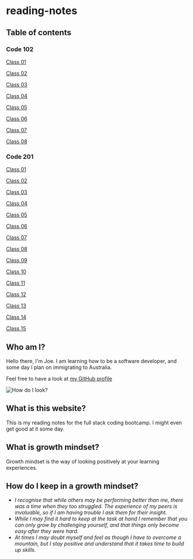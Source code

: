 # reading-notes

## Table of contents

### Code 102

[Class 01](https://crocbyte4.github.io/reading-notes/Code-102/class-01)

[Class 02](https://crocbyte4.github.io/reading-notes/Code-102/class-02.md)

[Class 03](https://crocbyte4.github.io/reading-notes/Code-102/class-03.md)

[Class 04](https://crocbyte4.github.io/reading-notes/Code-102/class-04.md)

[Class 05](https://crocbyte4.github.io/reading-notes/Code-102/class-05.md)

[Class 06](https://crocbyte4.github.io/reading-notes/Code-102/class-06.md)

[Class 07](https://crocbyte4.github.io/reading-notes/Code-102/class-07.md)

[Class 08](https://crocbyte4.github.io/reading-notes/Code-102/class-08.md)

### Code 201

[Class 01](https://crocbyte4.github.io/reading-notes/Code-201/class-01.md)

[Class 02](https://crocbyte4.github.io/reading-notes/Code-201/class-02.md)

[Class 03](https://crocbyte4.github.io/reading-notes/Code-201/class-03.md)

[Class 04](https://crocbyte4.github.io/reading-notes/Code-201/class-04.md)

[Class 05](https://crocbyte4.github.io/reading-notes/Code-201/class-05.md)

[Class 06](https://crocbyte4.github.io/reading-notes/Code-201/class-06.md)

[Class 07](https://crocbyte4.github.io/reading-notes/Code-201/class-07.md)

[Class 08](https://crocbyte4.github.io/reading-notes/Code-201/class-08.md)

[Class 09](https://crocbyte4.github.io/reading-notes/Code-201/class-09.md)

[Class 10](https://crocbyte4.github.io/reading-notes/Code-201/class-10.md)

[Class 11](https://crocbyte4.github.io/reading-notes/Code-201/class-11.md)

[Class 12](https://crocbyte4.github.io/reading-notes/Code-201/class-12.md)

[Class 13](https://crocbyte4.github.io/reading-notes/Code-201/class-13.md)

[Class 14](https://crocbyte4.github.io/reading-notes/Code-201/class-14.md)

[Class 15](https://crocbyte4.github.io/reading-notes/Code-201/class-15.md)

## Who am I?

Hello there, I'm Joe. I am learning how to be a software developer, and some day I plan on immigrating to Australia.

Feel free to have a look at [my GitHub profile](https://github.com/CrocByte4)

![How do I look?](https://avatars.githubusercontent.com/u/122234950?v=4)

## What is this website?

This is my reading notes for the full stack coding bootcamp. I might even get good at it some day.

## What is growth mindset?

Growth mindset is the way of looking positively at your learning experiences.

## How do I keep in a growth mindset?

- *I recognise that while others may be performing better than me, there was a time when they too struggled. The experience of my peers is invaluable, so if I am having trouble I ask them for their insight.*
- *While I may find it hard to keep at the task at hand I remember that you can only grow by challenging yourself, and that things only become easy after they were hard.*
- *At times I may doubt myself and feel as though I have to overcome a mountain, but I stay positive and understand that it takes time to build up skills.*

